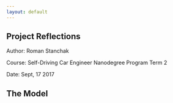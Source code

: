 ```yaml
---
layout: default
---
```


Project Reflections
-------------------

Author: Roman Stanchak

Course: Self-Driving Car Engineer Nanodegree Program Term 2

Date: Sept, 17 2017

## The Model

